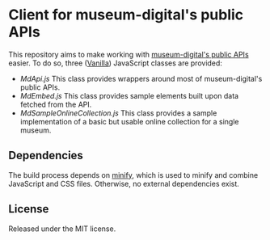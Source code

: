 # Client for museum-digital's public APIs

This repository aims to make working with [museum-digital's public APIs](https://demo.museum-digital.org/swagger/) easier. To do so, three ([Vanilla](http://vanilla-js.com/)) JavaScript classes are provided:

- *MdApi.js*
  This class provides wrappers around most of museum-digital's public APIs.
- *MdEmbed.js*
  This class provides sample elements built upon data fetched from the API.
- *MdSampleOnlineCollection.js*
  This class provides a sample implementation of a basic but usable online collection for a single museum. 

## Dependencies

The build process depends on [minify](https://github.com/tdewolff/minify), which is used to minify and combine JavaScript and CSS files. Otherwise, no external dependencies exist.

## License

Released under the MIT license.
